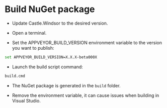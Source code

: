 ﻿# Build NuGet package

- Update Castle.Windsor to the desired version.

- Open a terminal.

- Set the APPVEYOR_BUILD_VERSION environment variable to the version you want to publish:

```bash
set APPVEYOR_BUILD_VERSION=X.X.X-beta000X
```

- Launch the build script command:

```bash
build.cmd
```

- The NuGet package is generated in the `build` folder.

- Remove the environment variable, it can cause issues when building in Visual Studio.